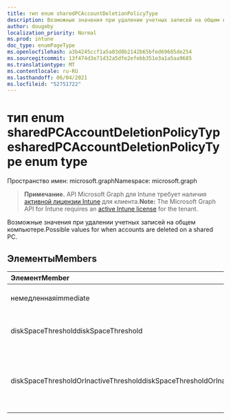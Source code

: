 ```yaml
---
title: тип enum sharedPCAccountDeletionPolicyType
description: Возможные значения при удалении учетных записей на общем компьютере.
author: dougeby
localization_priority: Normal
ms.prod: intune
doc_type: enumPageType
ms.openlocfilehash: a3b4245ccf1a5a03d8b2142b65bfed69685de254
ms.sourcegitcommit: 13f474d3e71d32a5dfe2efebb351e3a1a5aa9685
ms.translationtype: MT
ms.contentlocale: ru-RU
ms.lasthandoff: 06/04/2021
ms.locfileid: "52751722"
---
```

# <a name="sharedpcaccountdeletionpolicytype-enum-type"></a><span data-ttu-id="10864-103">тип enum sharedPCAccountDeletionPolicyType</span><span class="sxs-lookup"><span data-stu-id="10864-103">sharedPCAccountDeletionPolicyType enum type</span></span>

<span data-ttu-id="10864-104">Пространство имен: microsoft.graph</span><span class="sxs-lookup"><span data-stu-id="10864-104">Namespace: microsoft.graph</span></span>

> <span data-ttu-id="10864-105">**Примечание.** API Microsoft Graph для Intune требует наличия [активной лицензии Intune](https://go.microsoft.com/fwlink/?linkid=839381) для клиента.</span><span class="sxs-lookup"><span data-stu-id="10864-105">**Note:** The Microsoft Graph API for Intune requires an [active Intune license](https://go.microsoft.com/fwlink/?linkid=839381) for the tenant.</span></span>

<span data-ttu-id="10864-106">Возможные значения при удалении учетных записей на общем компьютере.</span><span class="sxs-lookup"><span data-stu-id="10864-106">Possible values for when accounts are deleted on a shared PC.</span></span>

## <a name="members"></a><span data-ttu-id="10864-107">Элементы</span><span class="sxs-lookup"><span data-stu-id="10864-107">Members</span></span>
|<span data-ttu-id="10864-108">Элемент</span><span class="sxs-lookup"><span data-stu-id="10864-108">Member</span></span>|<span data-ttu-id="10864-109">Значение</span><span class="sxs-lookup"><span data-stu-id="10864-109">Value</span></span>|<span data-ttu-id="10864-110">Описание</span><span class="sxs-lookup"><span data-stu-id="10864-110">Description</span></span>|
|:---|:---|:---|
|<span data-ttu-id="10864-111">немедленная</span><span class="sxs-lookup"><span data-stu-id="10864-111">immediate</span></span>|<span data-ttu-id="10864-112">0</span><span class="sxs-lookup"><span data-stu-id="10864-112">0</span></span>|<span data-ttu-id="10864-113">Удалите немедленно.</span><span class="sxs-lookup"><span data-stu-id="10864-113">Delete immediately.</span></span>|
|<span data-ttu-id="10864-114">diskSpaceThreshold</span><span class="sxs-lookup"><span data-stu-id="10864-114">diskSpaceThreshold</span></span>|<span data-ttu-id="10864-115">1</span><span class="sxs-lookup"><span data-stu-id="10864-115">1</span></span>|<span data-ttu-id="10864-116">Удаление на пороге пространства диска.</span><span class="sxs-lookup"><span data-stu-id="10864-116">Delete at disk space threshold.</span></span>|
|<span data-ttu-id="10864-117">diskSpaceThresholdOrInactiveThreshold</span><span class="sxs-lookup"><span data-stu-id="10864-117">diskSpaceThresholdOrInactiveThreshold</span></span>|<span data-ttu-id="10864-118">2</span><span class="sxs-lookup"><span data-stu-id="10864-118">2</span></span>|<span data-ttu-id="10864-119">Удаление на дисковом пороге пространства или неактивном пороге.</span><span class="sxs-lookup"><span data-stu-id="10864-119">Delete at disk space threshold or inactive threshold.</span></span>|




